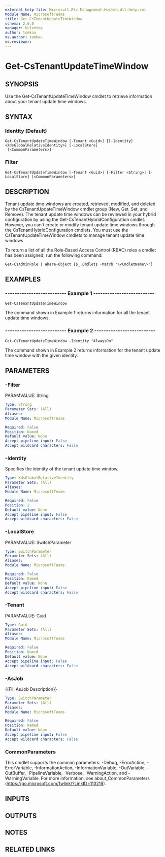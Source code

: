 ```yaml
---
external help file: Microsoft.Rtc.Management.Hosted.dll-help.xml 
Module Name: MicrosoftTeams
title: Get-CsTenantUpdateTimeWindow
schema: 2.0.0
manager: bulenteg
author: tomkau
ms.author: tomkau
ms.reviewer:
---
```


# Get-CsTenantUpdateTimeWindow

## SYNOPSIS
Use the Get-CsTenantUpdateTimeWindow cmdlet to retrieve information about your tenant update time windows.

## SYNTAX

### Identity (Default)
```
Get-CsTenantUpdateTimeWindow [-Tenant <Guid>] [[-Identity] <XdsGlobalRelativeIdentity>] [-LocalStore]
 [<CommonParameters>]
```

### Filter
```
Get-CsTenantUpdateTimeWindow [-Tenant <Guid>] [-Filter <String>] [-LocalStore] [<CommonParameters>]
```

## DESCRIPTION
Tenant update time windows are created, retrieved, modified, and deleted by the CsTenantUpdateTimeWindow cmdlet group (New, Get, Set, and Remove).
The tenant update time windows can be reviewed in your hybrid configuration by using the Get-CsTenantHybridConfiguration cmdlet.
However, you can't create or modify tenant update time windows through the CsTenantHybridConfiguration cmdlets.
You must use the CsTenantUpdateTimeWindow cmdlets to manage tenant update time windows.

To return a list of all the Role-Based Access Control (RBAC) roles a cmdlet has been assigned, run the following command:

`Get-CsAdminRole | Where-Object {$_.Cmdlets -Match "\<CmdletName\>"}`

## EXAMPLES

### -------------------------- Example 1 --------------------------
```
Get-CsTenantUpdateTimeWindow
```

The command shown in Example 1 returns information for all the tenant update time windows.

### -------------------------- Example 2 --------------------------
```
Get-CsTenantUpdateTimeWindow -Identity "AlwaysOn"
```

The command shown in Example 2 returns information for the tenant update time window with the given identity.


## PARAMETERS

### -Filter
PARAMVALUE: String

```yaml
Type: String
Parameter Sets: (All)
Aliases: 
Module Name: MicrosoftTeams

Required: False
Position: Named
Default value: None
Accept pipeline input: False
Accept wildcard characters: False
```

### -Identity
Specifies the identity of the tenant update time window.

```yaml
Type: XdsGlobalRelativeIdentity
Parameter Sets: (All)
Aliases: 
Module Name: MicrosoftTeams

Required: False
Position: 2
Default value: None
Accept pipeline input: False
Accept wildcard characters: False
```

### -LocalStore
PARAMVALUE: SwitchParameter

```yaml
Type: SwitchParameter
Parameter Sets: (All)
Aliases: 
Module Name: MicrosoftTeams

Required: False
Position: Named
Default value: None
Accept pipeline input: False
Accept wildcard characters: False
```

### -Tenant
PARAMVALUE: Guid

```yaml
Type: Guid
Parameter Sets: (All)
Aliases: 
Module Name: MicrosoftTeams

Required: False
Position: Named
Default value: None
Accept pipeline input: False
Accept wildcard characters: False
```

### -AsJob
{{Fill AsJob Description}}

```yaml
Type: SwitchParameter
Parameter Sets: (All)
Aliases: 
Module Name: MicrosoftTeams

Required: False
Position: Named
Default value: None
Accept pipeline input: False
Accept wildcard characters: False
```

### CommonParameters
This cmdlet supports the common parameters: -Debug, -ErrorAction, -ErrorVariable, -InformationAction, -InformationVariable, -OutVariable, -OutBuffer, -PipelineVariable, -Verbose, -WarningAction, and -WarningVariable. For more information, see about_CommonParameters (https://go.microsoft.com/fwlink/?LinkID=113216).

## INPUTS

## OUTPUTS

## NOTES

## RELATED LINKS

